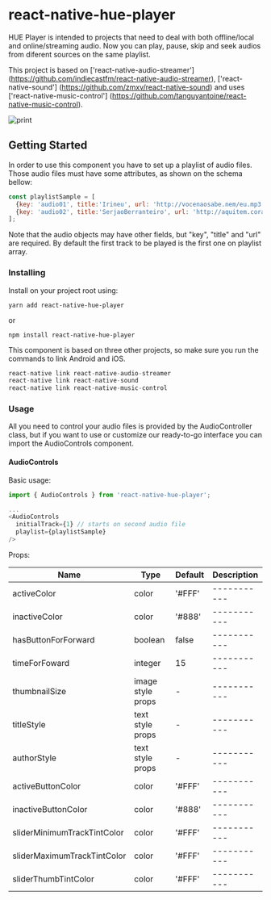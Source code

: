 # react-native-hue-player

HUE Player is intended to projects that need to deal with both offline/local and online/streaming audio.
Now you can play, pause, skip and seek audios from diferent sources on the same playlist.

This project is based on ['react-native-audio-streamer'] (https://github.com/indiecastfm/react-native-audio-streamer),
['react-native-sound'] (https://github.com/zmxv/react-native-sound) and uses ['react-native-music-control'] (https://github.com/tanguyantoine/react-native-music-control).

![print](https://raw.githubusercontent.com/App2Sales/react-native-hue-player/develop/path/Example/prints/print1.jpg)
## Getting Started

In order to use this component you have to set up a playlist of audio files. Those audio files must have some attributes, as shown on the schema bellow: 

```js
const playlistSample = [
  {key: 'audio01', title:'Irineu', url: 'http://vocenaosabe.nem/eu.mp3'}, 
  {key: 'audio02', title:'SerjaoBerranteiro', url: 'http://aquitem.corage', path: 'matadorDeOnca.mp3'}
];
```
Note that the audio objects may have other fields, but "key", "title" and "url" are required.
By default the first track to be played is the first one on playlist array.

### Installing

Install on your project root using:

```shell
yarn add react-native-hue-player
```
or

```shell
npm install react-native-hue-player
```

This component is based on three other projects, so make sure you run the commands to link Android and iOS.

```js
react-native link react-native-audio-streamer
react-native link react-native-sound
react-native link react-native-music-control

```
### Usage

All you need to control your audio files is provided by the AudioController class, but if you want to use or customize our ready-to-go interface you can import the AudioControls component.

#### AudioControls

Basic usage:

```js
import { AudioControls } from 'react-native-hue-player';

...
<AudioControls
  initialTrack={1} // starts on second audio file
  playlist={playlistSample}
/>

```

Props:

|             Name              | Type              | Default | Description |
| ----------------------------- | ----------------- | ------- | ----------- |
| activeColor                   | color             | '#FFF'  | ----------- |
| inactiveColor                 | color             | '#888'  | ----------- |
| hasButtonForForward           | boolean           | false   | ----------- |
| timeForFoward                 | integer           | 15      | ----------- |
| thumbnailSize                 | image style props | -       | ----------- |
| titleStyle                    | text style props  | -       | ----------- |
| authorStyle                   | text style props  | -       | ----------- |
| activeButtonColor             | color             | '#FFF'  | ----------- |
| inactiveButtonColor           | color             | '#888'  | ----------- |
| sliderMinimumTrackTintColor   | color             | '#FFF'  | ----------- |
| sliderMaximumTrackTintColor   | color             | '#FFF'  | ----------- |
| sliderThumbTintColor          | color             | '#FFF'  | ----------- |